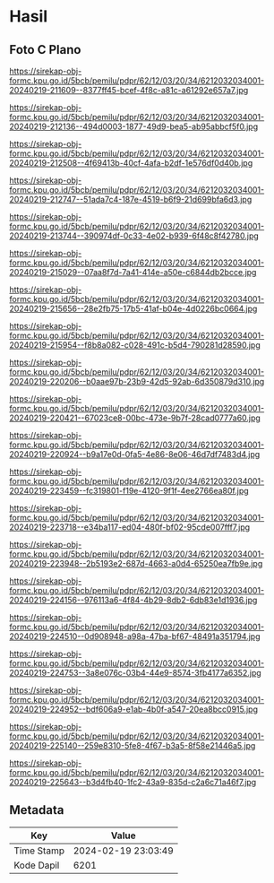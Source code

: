 # Hasil

## Foto C Plano

https://sirekap-obj-formc.kpu.go.id/5bcb/pemilu/pdpr/62/12/03/20/34/6212032034001-20240219-211609--8377ff45-bcef-4f8c-a81c-a61292e657a7.jpg

https://sirekap-obj-formc.kpu.go.id/5bcb/pemilu/pdpr/62/12/03/20/34/6212032034001-20240219-212136--494d0003-1877-49d9-bea5-ab95abbcf5f0.jpg

https://sirekap-obj-formc.kpu.go.id/5bcb/pemilu/pdpr/62/12/03/20/34/6212032034001-20240219-212508--4f69413b-40cf-4afa-b2df-1e576df0d40b.jpg

https://sirekap-obj-formc.kpu.go.id/5bcb/pemilu/pdpr/62/12/03/20/34/6212032034001-20240219-212747--51ada7c4-187e-4519-b6f9-21d699bfa6d3.jpg

https://sirekap-obj-formc.kpu.go.id/5bcb/pemilu/pdpr/62/12/03/20/34/6212032034001-20240219-213744--390974df-0c33-4e02-b939-6f48c8f42780.jpg

https://sirekap-obj-formc.kpu.go.id/5bcb/pemilu/pdpr/62/12/03/20/34/6212032034001-20240219-215029--07aa8f7d-7a41-414e-a50e-c6844db2bcce.jpg

https://sirekap-obj-formc.kpu.go.id/5bcb/pemilu/pdpr/62/12/03/20/34/6212032034001-20240219-215656--28e2fb75-17b5-41af-b04e-4d0226bc0664.jpg

https://sirekap-obj-formc.kpu.go.id/5bcb/pemilu/pdpr/62/12/03/20/34/6212032034001-20240219-215954--f8b8a082-c028-491c-b5d4-790281d28590.jpg

https://sirekap-obj-formc.kpu.go.id/5bcb/pemilu/pdpr/62/12/03/20/34/6212032034001-20240219-220206--b0aae97b-23b9-42d5-92ab-6d350879d310.jpg

https://sirekap-obj-formc.kpu.go.id/5bcb/pemilu/pdpr/62/12/03/20/34/6212032034001-20240219-220421--67023ce8-00bc-473e-9b7f-28cad0777a60.jpg

https://sirekap-obj-formc.kpu.go.id/5bcb/pemilu/pdpr/62/12/03/20/34/6212032034001-20240219-220924--b9a17e0d-0fa5-4e86-8e06-46d7df7483d4.jpg

https://sirekap-obj-formc.kpu.go.id/5bcb/pemilu/pdpr/62/12/03/20/34/6212032034001-20240219-223459--fc319801-f19e-4120-9f1f-4ee2766ea80f.jpg

https://sirekap-obj-formc.kpu.go.id/5bcb/pemilu/pdpr/62/12/03/20/34/6212032034001-20240219-223718--e34ba117-ed04-480f-bf02-95cde007fff7.jpg

https://sirekap-obj-formc.kpu.go.id/5bcb/pemilu/pdpr/62/12/03/20/34/6212032034001-20240219-223948--2b5193e2-687d-4663-a0d4-65250ea7fb9e.jpg

https://sirekap-obj-formc.kpu.go.id/5bcb/pemilu/pdpr/62/12/03/20/34/6212032034001-20240219-224156--976113a6-4f84-4b29-8db2-6db83e1d1936.jpg

https://sirekap-obj-formc.kpu.go.id/5bcb/pemilu/pdpr/62/12/03/20/34/6212032034001-20240219-224510--0d908948-a98a-47ba-bf67-48491a351794.jpg

https://sirekap-obj-formc.kpu.go.id/5bcb/pemilu/pdpr/62/12/03/20/34/6212032034001-20240219-224753--3a8e076c-03b4-44e9-8574-3fb4177a6352.jpg

https://sirekap-obj-formc.kpu.go.id/5bcb/pemilu/pdpr/62/12/03/20/34/6212032034001-20240219-224952--bdf606a9-e1ab-4b0f-a547-20ea8bcc0915.jpg

https://sirekap-obj-formc.kpu.go.id/5bcb/pemilu/pdpr/62/12/03/20/34/6212032034001-20240219-225140--259e8310-5fe8-4f67-b3a5-8f58e21446a5.jpg

https://sirekap-obj-formc.kpu.go.id/5bcb/pemilu/pdpr/62/12/03/20/34/6212032034001-20240219-225643--b3d4fb40-1fc2-43a9-835d-c2a6c71a46f7.jpg


## Metadata

| Key        | Value               |
| ---------- | ------------------- |
| Time Stamp | 2024-02-19 23:03:49 |
| Kode Dapil | 6201                |



